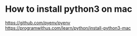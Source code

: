# How to install python3 on mac
https://github.com/pyenv/pyenv
https://programwithus.com/learn/python/install-python3-mac
